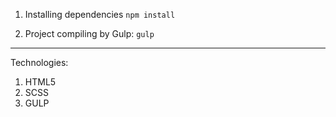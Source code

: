 1. Installing dependencies
  <code>npm install</code>
  
2. Project compiling by Gulp:
   <code>gulp</code>

________
Technologies:
1. HTML5
2. SCSS
3. GULP
